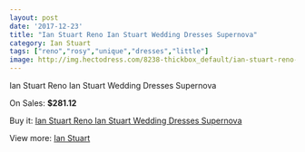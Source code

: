 ```yaml
---
layout: post
date: '2017-12-23'
title: "Ian Stuart Reno Ian Stuart Wedding Dresses Supernova"
category: Ian Stuart
tags: ["reno","rosy","unique","dresses","little"]
image: http://img.hectodress.com/8238-thickbox_default/ian-stuart-reno-ian-stuart-wedding-dresses-supernova.jpg
---
```

Ian Stuart Reno Ian Stuart Wedding Dresses Supernova

On Sales: **$281.12**
<a href="https://www.hectodress.com/ian-stuart/4210-ian-stuart-reno-ian-stuart-wedding-dresses-supernova.html"><amp-img layout="responsive" width="600" height="600" src="//img.hectodress.com/8238-thickbox_default/ian-stuart-reno-ian-stuart-wedding-dresses-supernova.jpg" alt="Ian Stuart Reno Ian Stuart Wedding Dresses Supernova 0" /></a>
<a href="https://www.hectodress.com/ian-stuart/4210-ian-stuart-reno-ian-stuart-wedding-dresses-supernova.html"><amp-img layout="responsive" width="600" height="600" src="//img.hectodress.com/8239-thickbox_default/ian-stuart-reno-ian-stuart-wedding-dresses-supernova.jpg" alt="Ian Stuart Reno Ian Stuart Wedding Dresses Supernova 1" /></a>

Buy it: [Ian Stuart Reno Ian Stuart Wedding Dresses Supernova](https://www.hectodress.com/ian-stuart/4210-ian-stuart-reno-ian-stuart-wedding-dresses-supernova.html "Ian Stuart Reno Ian Stuart Wedding Dresses Supernova")

View more: [Ian Stuart](https://www.hectodress.com/73-ian-stuart "Ian Stuart")